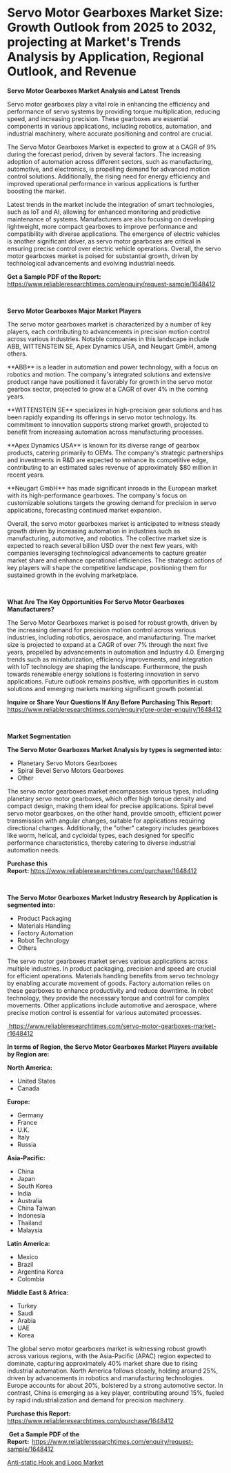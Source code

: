 <p><h1>Servo Motor Gearboxes Market Size: Growth Outlook from 2025 to 2032, projecting at Market's Trends Analysis by Application, Regional Outlook, and Revenue</h1></p><p><strong>Servo Motor Gearboxes Market Analysis and Latest Trends</strong></p>
<p><p>Servo motor gearboxes play a vital role in enhancing the efficiency and performance of servo systems by providing torque multiplication, reducing speed, and increasing precision. These gearboxes are essential components in various applications, including robotics, automation, and industrial machinery, where accurate positioning and control are crucial.</p><p>The Servo Motor Gearboxes Market is expected to grow at a CAGR of 9% during the forecast period, driven by several factors. The increasing adoption of automation across different sectors, such as manufacturing, automotive, and electronics, is propelling demand for advanced motion control solutions. Additionally, the rising need for energy efficiency and improved operational performance in various applications is further boosting the market.</p><p>Latest trends in the market include the integration of smart technologies, such as IoT and AI, allowing for enhanced monitoring and predictive maintenance of systems. Manufacturers are also focusing on developing lightweight, more compact gearboxes to improve performance and compatibility with diverse applications. The emergence of electric vehicles is another significant driver, as servo motor gearboxes are critical in ensuring precise control over electric vehicle operations. Overall, the servo motor gearboxes market is poised for substantial growth, driven by technological advancements and evolving industrial needs.</p></p>
<p><strong>Get a Sample PDF of the Report:&nbsp;</strong> <a href="https://www.reliableresearchtimes.com/enquiry/request-sample/1648412?utm_campaign=3036&utm_medium=2&utm_source=Github&utm_content=ia&utm_term=25032025&utm_id=servo-motor-gearboxes">https://www.reliableresearchtimes.com/enquiry/request-sample/1648412</a></p>
<p>&nbsp;</p>
<p><strong>Servo Motor Gearboxes Major Market Players</strong></p>
<p><p>The servo motor gearboxes market is characterized by a number of key players, each contributing to advancements in precision motion control across various industries. Notable companies in this landscape include ABB, WITTENSTEIN SE, Apex Dynamics USA, and Neugart GmbH, among others.</p><p>**ABB** is a leader in automation and power technology, with a focus on robotics and motion. The company's integrated solutions and extensive product range have positioned it favorably for growth in the servo motor gearbox sector, projected to grow at a CAGR of over 4% in the coming years. </p><p>**WITTENSTEIN SE** specializes in high-precision gear solutions and has been rapidly expanding its offerings in servo motor technology. Its commitment to innovation supports strong market growth, projected to benefit from increasing automation across manufacturing processes.</p><p>**Apex Dynamics USA** is known for its diverse range of gearbox products, catering primarily to OEMs. The company's strategic partnerships and investments in R&D are expected to enhance its competitive edge, contributing to an estimated sales revenue of approximately $80 million in recent years.</p><p>**Neugart GmbH** has made significant inroads in the European market with its high-performance gearboxes. The company's focus on customizable solutions targets the growing demand for precision in servo applications, forecasting continued market expansion.</p><p>Overall, the servo motor gearboxes market is anticipated to witness steady growth driven by increasing automation in industries such as manufacturing, automotive, and robotics. The collective market size is expected to reach several billion USD over the next few years, with companies leveraging technological advancements to capture greater market share and enhance operational efficiencies. The strategic actions of key players will shape the competitive landscape, positioning them for sustained growth in the evolving marketplace.</p></p>
<p>&nbsp;</p>
<p><strong>What Are The Key Opportunities For Servo Motor Gearboxes Manufacturers?</strong></p>
<p><p>The Servo Motor Gearboxes market is poised for robust growth, driven by the increasing demand for precision motion control across various industries, including robotics, aerospace, and manufacturing. The market size is projected to expand at a CAGR of over 7% through the next five years, propelled by advancements in automation and Industry 4.0. Emerging trends such as miniaturization, efficiency improvements, and integration with IoT technology are shaping the landscape. Furthermore, the push towards renewable energy solutions is fostering innovation in servo applications. Future outlook remains positive, with opportunities in custom solutions and emerging markets marking significant growth potential.</p></p>
<p><strong>Inquire or Share Your Questions If Any Before Purchasing This Report:</strong> <a href="https://www.reliableresearchtimes.com/enquiry/pre-order-enquiry/1648412?utm_campaign=3036&utm_medium=2&utm_source=Github&utm_content=ia&utm_term=25032025&utm_id=servo-motor-gearboxes">https://www.reliableresearchtimes.com/enquiry/pre-order-enquiry/1648412</a></p>
<p>&nbsp;</p>
<p><strong>Market Segmentation</strong></p>
<p><strong>The Servo Motor Gearboxes Market Analysis by types is segmented into:</strong></p>
<p><ul><li>Planetary Servo Motors Gearboxes</li><li>Spiral Bevel Servo Motors Gearboxes</li><li>Other</li></ul></p>
<p><p>The servo motor gearboxes market encompasses various types, including planetary servo motor gearboxes, which offer high torque density and compact design, making them ideal for precise applications. Spiral bevel servo motor gearboxes, on the other hand, provide smooth, efficient power transmission with angular changes, suitable for applications requiring directional changes. Additionally, the "other" category includes gearboxes like worm, helical, and cycloidal types, each designed for specific performance characteristics, thereby catering to diverse industrial automation needs.</p></p>
<p><strong>Purchase this Report:&nbsp;</strong><a href="https://www.reliableresearchtimes.com/purchase/1648412?utm_campaign=3036&utm_medium=2&utm_source=Github&utm_content=ia&utm_term=25032025&utm_id=servo-motor-gearboxes">https://www.reliableresearchtimes.com/purchase/1648412</a></p>
<p>&nbsp;</p>
<p><strong>The Servo Motor Gearboxes Market Industry Research by Application is segmented into:</strong></p>
<p><ul><li>Product Packaging</li><li>Materials Handling</li><li>Factory Automation</li><li>Robot Technology</li><li>Others</li></ul></p>
<p><p>The servo motor gearboxes market serves various applications across multiple industries. In product packaging, precision and speed are crucial for efficient operations. Materials handling benefits from servo technology by enabling accurate movement of goods. Factory automation relies on these gearboxes to enhance productivity and reduce downtime. In robot technology, they provide the necessary torque and control for complex movements. Other applications include automotive and aerospace, where precise motion control is essential for various automated processes.</p></p>
<p><a href="https://www.reliableresearchtimes.com/servo-motor-gearboxes-market-r1648412?utm_campaign=3036&utm_medium=2&utm_source=Github&utm_content=ia&utm_term=25032025&utm_id=servo-motor-gearboxes">&nbsp;https://www.reliableresearchtimes.com/servo-motor-gearboxes-market-r1648412</a></p>
<p><strong>In terms of Region, the Servo Motor Gearboxes Market Players available by Region are:</strong></p>
<p>
    <p> <strong> North America: </strong>
        <ul>
            <li>United States</li>
            <li>Canada</li>
        </ul>
        </p> 
    <p> <strong> Europe: </strong>
        <ul>
            <li>Germany</li>
            <li>France</li>
            <li>U.K.</li>
            <li>Italy</li>
            <li>Russia</li>
        </ul>
        </p> 
    <p> <strong> Asia-Pacific: </strong>
        <ul>
            <li>China</li>
            <li>Japan</li>
            <li>South Korea</li>
            <li>India</li>
            <li>Australia</li>
            <li>China Taiwan</li>
            <li>Indonesia</li>
            <li>Thailand</li>
            <li>Malaysia</li>
        </ul>
        </p> 
    <p> <strong> Latin America: </strong>
        <ul>
            <li>Mexico</li>
            <li>Brazil</li>
            <li>Argentina Korea</li>
            <li>Colombia</li>
        </ul>
        </p> 
    <p> <strong> Middle East & Africa: </strong>
        <ul>
            <li>Turkey</li>
            <li>Saudi</li>
            <li>Arabia</li>
            <li>UAE</li>
            <li>Korea</li>
        </ul>
    </p>
    </p>
<p><p>The global servo motor gearboxes market is witnessing robust growth across various regions, with the Asia-Pacific (APAC) region expected to dominate, capturing approximately 40% market share due to rising industrial automation. North America follows closely, holding around 25%, driven by advancements in robotics and manufacturing technologies. Europe accounts for about 20%, bolstered by a strong automotive sector. In contrast, China is emerging as a key player, contributing around 15%, fueled by rapid industrialization and demand for precision machinery.</p></p>
<p><strong>Purchase this Report: </strong><a href="https://www.reliableresearchtimes.com/purchase/1648412?utm_campaign=3036&utm_medium=2&utm_source=Github&utm_content=ia&utm_term=25032025&utm_id=servo-motor-gearboxes">https://www.reliableresearchtimes.com/purchase/1648412</a></p>
<p>&nbsp;<strong>Get a Sample PDF of the Report:&nbsp;&nbsp;</strong><a href="https://www.reliableresearchtimes.com/enquiry/request-sample/1648412?utm_campaign=3036&utm_medium=2&utm_source=Github&utm_content=ia&utm_term=25032025&utm_id=servo-motor-gearboxes">https://www.reliableresearchtimes.com/enquiry/request-sample/1648412</a></p>
<p><strong></strong></p>
<p><p><a href="https://github.com/scaseiargas/Market-Research-Report-List-1/blob/main/anti-static-hook-and-loop-market.md?utm_campaign=3036&utm_medium=2&utm_source=Github&utm_content=ia&utm_term=25032025&utm_id=servo-motor-gearboxes">Anti-static Hook and Loop Market</a></p></p>